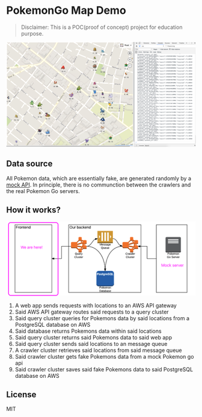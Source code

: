 # PokemonGo Map Demo

>Disclaimer: This is a POC(proof of concept) project for education purpose.

![](./screenshot.png)

## Data source
All Pokemon data, which are essentially fake, are generated randomly by a [mock API](https://github.com/hackjutsu/mock_pgoapi). In principle, there is no communction between the crawlers and the real Pokemon Go servers.

## How it works?
![](./architecture_frontend.png)

1. A web app sends requests with locations to an AWS API gateway
2. Said AWS API gateway routes said requests to a query cluster
3. Said query cluster queries for Pokemons data by said locations from a PostgreSQL database on AWS
4. Said database returns Pokemons data within said locations
5. Said query cluster returns said Pokemons data to said web app
4. Said query cluster sends said locations to an message queue
5. A crawler cluster retrieves said locations from said message queue
6. Said crawler cluster gets fake Pokemons data from a mock Pokemon go api
7. Said crawler cluster saves said fake Pokemons data to said PostgreSQL database on AWS

## License
MIT
